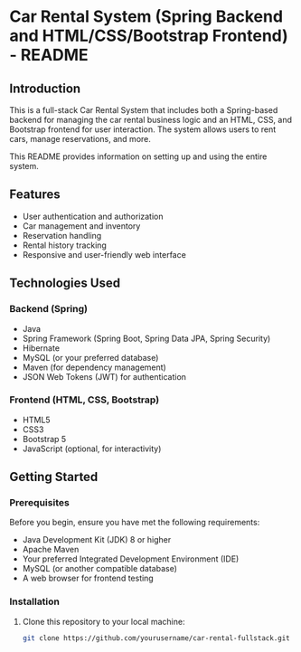 # Car Rental System (Spring Backend and HTML/CSS/Bootstrap Frontend) - README


## Introduction

This is a full-stack Car Rental System that includes both a Spring-based backend for managing the car rental business logic and an HTML, CSS, and Bootstrap frontend for user interaction. The system allows users to rent cars, manage reservations, and more.

This README provides information on setting up and using the entire system.

## Features

- User authentication and authorization
- Car management and inventory
- Reservation handling
- Rental history tracking
- Responsive and user-friendly web interface

## Technologies Used

### Backend (Spring)

- Java
- Spring Framework (Spring Boot, Spring Data JPA, Spring Security)
- Hibernate
- MySQL (or your preferred database)
- Maven (for dependency management)
- JSON Web Tokens (JWT) for authentication

### Frontend (HTML, CSS, Bootstrap)

- HTML5
- CSS3
- Bootstrap 5
- JavaScript (optional, for interactivity)

## Getting Started

### Prerequisites

Before you begin, ensure you have met the following requirements:

- Java Development Kit (JDK) 8 or higher
- Apache Maven
- Your preferred Integrated Development Environment (IDE)
- MySQL (or another compatible database)
- A web browser for frontend testing

### Installation

1. Clone this repository to your local machine:

   ```sh
   git clone https://github.com/yourusername/car-rental-fullstack.git

